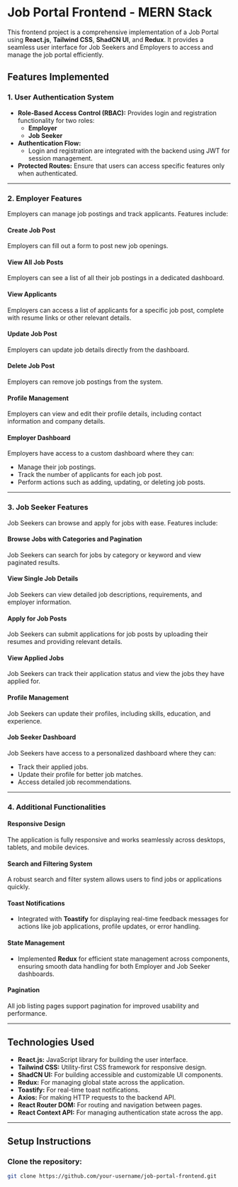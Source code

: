 # Job Portal Frontend - MERN Stack

This frontend project is a comprehensive implementation of a Job Portal using **React.js**, **Tailwind CSS**, **ShadCN UI**, and **Redux**. It provides a seamless user interface for Job Seekers and Employers to access and manage the job portal efficiently.

## Features Implemented

### **1. User Authentication System**
- **Role-Based Access Control (RBAC):** Provides login and registration functionality for two roles:
  - **Employer**
  - **Job Seeker**
- **Authentication Flow:**
  - Login and registration are integrated with the backend using JWT for session management.
- **Protected Routes:** Ensure that users can access specific features only when authenticated.

---

### **2. Employer Features**
Employers can manage job postings and track applicants. Features include:

#### Create Job Post
Employers can fill out a form to post new job openings.

#### View All Job Posts
Employers can see a list of all their job postings in a dedicated dashboard.

#### View Applicants
Employers can access a list of applicants for a specific job post, complete with resume links or other relevant details.

#### Update Job Post
Employers can update job details directly from the dashboard.

#### Delete Job Post
Employers can remove job postings from the system.

#### Profile Management
Employers can view and edit their profile details, including contact information and company details.

#### Employer Dashboard
Employers have access to a custom dashboard where they can:
- Manage their job postings.
- Track the number of applicants for each job post.
- Perform actions such as adding, updating, or deleting job posts.

---

### **3. Job Seeker Features**
Job Seekers can browse and apply for jobs with ease. Features include:

#### Browse Jobs with Categories and Pagination
Job Seekers can search for jobs by category or keyword and view paginated results.

#### View Single Job Details
Job Seekers can view detailed job descriptions, requirements, and employer information.

#### Apply for Job Posts
Job Seekers can submit applications for job posts by uploading their resumes and providing relevant details.

#### View Applied Jobs
Job Seekers can track their application status and view the jobs they have applied for.

#### Profile Management
Job Seekers can update their profiles, including skills, education, and experience.

#### Job Seeker Dashboard
Job Seekers have access to a personalized dashboard where they can:
- Track their applied jobs.
- Update their profile for better job matches.
- Access detailed job recommendations.

---

### **4. Additional Functionalities**
#### Responsive Design
The application is fully responsive and works seamlessly across desktops, tablets, and mobile devices.

#### Search and Filtering System
A robust search and filter system allows users to find jobs or applications quickly.

#### Toast Notifications
- Integrated with **Toastify** for displaying real-time feedback messages for actions like job applications, profile updates, or error handling.

#### State Management
- Implemented **Redux** for efficient state management across components, ensuring smooth data handling for both Employer and Job Seeker dashboards.

#### Pagination
All job listing pages support pagination for improved usability and performance.

---

## **Technologies Used**
- **React.js:** JavaScript library for building the user interface.
- **Tailwind CSS:** Utility-first CSS framework for responsive design.
- **ShadCN UI:** For building accessible and customizable UI components.
- **Redux:** For managing global state across the application.
- **Toastify:** For real-time toast notifications.
- **Axios:** For making HTTP requests to the backend API.
- **React Router DOM:** For routing and navigation between pages.
- **React Context API:** For managing authentication state across the app.

---

## **Setup Instructions**

### Clone the repository:
```bash
git clone https://github.com/your-username/job-portal-frontend.git
